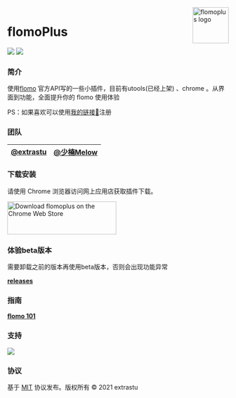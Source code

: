 <img src="https://tva1.sinaimg.cn/large/008i3skNgy1gtv7lyn12wj603k03ka9u02.jpg" alt="flomoplus logo" align="right" width="82px" />

# flomoPlus


[![](https://img.shields.io/github/release/it5200/flomoPlugin.svg)](https://github.com/it5200/flomoPlugin/releases)
[![](https://img.shields.io/github/license/it5200/flomoPlugin.svg)](https://github.com/it5200/flomoPlugin/blob/master/LICENSE)

### 简介

使用[flomo](http://flomoapp.com/) 官方API写的一些小插件，目前有utools(已经上架) 、chrome 。从界面到功能，全面提升你的 flomo 使用体验

PS：如果喜欢可以使用[我的链接🔗](https://flomoapp.com/register2/?NjM0)注册

### 团队


**[@extrastu](https://fanfou.com/anegie)**|**[@少楠Melow](https://web.okjike.com/u/7B1385A9-FCC9-4446-B8CE-472EAF6817B2)**
:-----:|:-----:

### 下载安装

请使用 Chrome 浏览器访问网上应用店获取插件下载。

<a href="https://chrome.google.com/webstore/detail/flomoplus/kcijjmomofpdcpeiagibojhjifhegepj">
  <img src="https://tva1.sinaimg.cn/large/008i3skNgy1gtzt8n5jwmj60ds046wed02.jpg" alt="Download flomoplus on the Chrome Web Store" width="248px" height="75px" />
</a>

### 体验beta版本

需要卸载之前的版本再使用beta版本，否则会出现功能异常

**[releases](https://github.com/it5200/flomoPlus/releases)**

### 指南

**[flomo 101](https://help.flomoapp.com/advance/extension/chrome-extension)**


### 支持

![](https://tva1.sinaimg.cn/large/0081Kckwgy1gm4rwcsj2uj30u00u0wfb.jpg)


### 协议

基于 [MIT](https://github.com/it5200/flomoPlus/blob/master/LICENSE) 协议发布。版权所有 © 2021 extrastu
